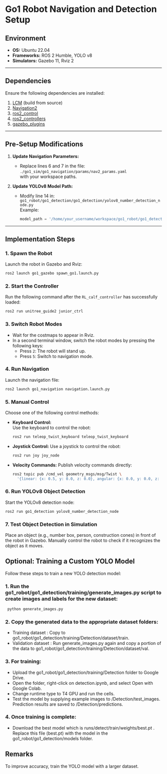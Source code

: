 # **Go1 Robot Navigation and Detection Setup**

## **Environment**
- **OS:** Ubuntu 22.04  
- **Frameworks:** ROS 2 Humble, YOLO v8  
- **Simulators:** Gazebo 11, Rviz 2  

---

## **Dependencies**
Ensure the following dependencies are installed:
1. [LCM](https://lcm-proj.github.io/lcm/) (build from source)  
2. [Navigation2](https://github.com/ros-navigation/navigation2)  
3. [ros2_control](https://github.com/ros-controls/ros2_control)  
4. [ros2_controllers](https://github.com/ros-controls/ros2_controllers)  
5. [gazebo_plugins](https://github.com/ros-simulation/gazebo_ros_pkgs/tree/ros2/gazebo_plugins)  

---

## **Pre-Setup Modifications**
1. **Update Navigation Parameters:**
   - Replace lines 6 and 7 in the file:  
     `./go1_sim/go1_navigation/params/nav2_params.yaml`  
     with your workspace paths.

2. **Update YOLOv8 Model Path:**  
   - Modify line 14 in:  
     `go1_robot/go1_detection/go1_detection/yolov8_number_detection_node.py`  
     Example:  
     ```python
     model_path = '/home/your_username/workspace/go1_robot/go1_detection/models/best.pt'
     ```

---

## **Implementation Steps**

### 1. **Spawn the Robot**
Launch the robot in Gazebo and Rviz:  
```bash
ros2 launch go1_gazebo spawn_go1.launch.py
```
### 2. **Start the Controller**

Run the following command after the `RL_calf_controller` has successfully loaded:  
```bash
ros2 run unitree_guide2 junior_ctrl
```
### 3. **Switch Robot Modes**

- Wait for the costmaps to appear in Rviz.
- In a second terminal window, switch the robot modes by pressing the following keys:
  - Press `2`: The robot will stand up.
  - Press `5`: Switch to navigation mode.

### 4. **Run Navigation**

Launch the navigation file:  
```bash
ros2 launch go1_navigation navigation.launch.py
```

### 5. **Manual Control**

Choose one of the following control methods:

- **Keyboard Control:**  
  Use the keyboard to control the robot:  
  ```bash
  ros2 run teleop_twist_keyboard teleop_twist_keyboard
  ``` 
- **Joystick Control:**
  Use a joystick to control the robot:
  ```bash
  ros2 run joy joy_node
  ```
- **Velocity Commands:**
  Publish velocity commands directly:
  ```bash
  ros2 topic pub /cmd_vel geometry_msgs/msg/Twist \
    '{linear: {x: 0.5, y: 0.0, z: 0.0}, angular: {x: 0.0, y: 0.0, z: 0.0}}' -r 10 
  ```
### 6. **Run YOLOv8 Object Detection**

Start the YOLOv8 detection node:
```bash
ros2 run go1_detection yolov8_number_detection_node
```
### 7. **Test Object Detection in Simulation**

Place an object (e.g., number box, person, construction cones) in front of the robot in Gazebo.
Manually control the robot to check if it recognizes the object as it moves.

## **Optional: Training a Custom YOLO Model**

Follow these steps to train a new YOLO detection model:

### 1. **Run the go1_robot/go1_detection/training/generate_images.py script to create images and labels for the new dataset:**
```bash
 python generate_images.py
``` 

### 2. **Copy the generated data to the appropriate dataset folders:**
   - Training dataset : Copy to go1_robot/go1_detection/training/Detection/dataset/train.
   - Validation dataset : Run generate_images.py again and copy a portion of the data to go1_robot/go1_detection/training/Detection/dataset/val.

### 3. **For training:**
   - Upload the go1_robot/go1_detection/training/Detection folder to Google Drive.
   - Open the folder, right-click on detection.ipynb, and select Open with Google Colab.
   - Change runtime type to T4 GPU and run the cells.
   - Test the model by supplying example images to /Detection/test_images. Prediction results are saved to /Detection/predictions. 

### 4. **Once training is complete:**
   - Download the best model which is runs/detect/train/weights/best.pt . Replace this file (best.pt) with the model in the go1_robot/go1_detection/models folder.

## **Remarks**
To improve accuracy, train the YOLO model with a larger dataset.
